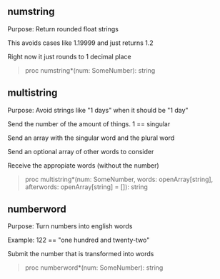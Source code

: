 ## numstring

Purpose: Return rounded float strings

This avoids cases like 1.19999 and just returns 1.2

Right now it just rounds to 1 decimal place

>proc numstring*(num: SomeNumber): string

## multistring

Purpose: Avoid strings like "1 days" when it should be "1 day"

Send the number of the amount of things. 1 == singular

Send an array with the singular word and the plural word

Send an optional array of other words to consider

Receive the appropiate words (without the number)

>proc multistring*(num: SomeNumber, words: openArray[string], afterwords: openArray[string] = []): string

## numberword

Purpose: Turn numbers into english words

Example: 122 == "one hundred and twenty-two"

Submit the number that is transformed into words

>proc numberword*(num: SomeNumber): string